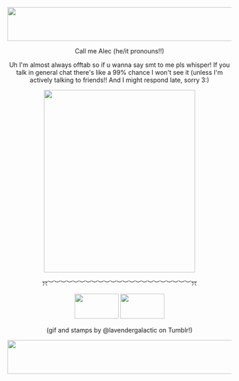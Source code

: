 <p align="center">
  <img width="1271" height="76" src="https://64.media.tumblr.com/be184d9d68b0b168f1735e8d2ea7b27b/a98737b53a35340e-f3/s1280x1920/e9f861162626eb38b2536ef790a70d3966531aae.pnj">
</p>
  
<p align="center">
Call me Alec (he/it pronouns!!)
<p

<p align="center">
Uh I'm almost always offtab so if u wanna say smt to me pls whisper! If you talk in general chat there's like a 99% chance I won't see it (unless I'm actively talking to friends!! And I might respond late, sorry 3:)
<p

<p align="center">
  <img width="340" height="410" src="https://64.media.tumblr.com/1d3affd8b1eb5164bd184ee6fc901bc4/8afcaa137920be17-fe/s400x600/291b6a3a34c5aadbe85cf2791459a6bbddfc034a.gifv">
</p>

<p align="center">
ꔫ︶︶︶︶︶︶︶︶︶︶︶︶︶︶︶︶︶︶︶︶︶︶︶ꔫ
<p

<p align="center">
  <img width="99" height="56" src="https://64.media.tumblr.com/a2c209a1dbe5d171bbd867eeda0021e9/ec4e0e3064314d61-6e/s100x200/9a76ce66f050725f47faec64c88596e5f82e0788.pnj" img width="99" height="56" src="https://64.media.tumblr.com/317627893ed631b54f9142364ec08ab5/ec4e0e3064314d61-a1/s100x200/bf859215cd49a0b4c36d7e911e7445fb1a8228a4.gifv">     <img width="99" height="56" src="https://64.media.tumblr.com/317627893ed631b54f9142364ec08ab5/ec4e0e3064314d61-a1/s100x200/bf859215cd49a0b4c36d7e911e7445fb1a8228a4.gifv">
</p>

<p align="center">
(gif and stamps by @lavendergalactic on Tumblr!)
<p
<p align="center">
  <img width="1271" height="76" src="https://64.media.tumblr.com/29d57bfe710a69ee85f15e5406f5a1ff/a98737b53a35340e-3c/s1280x1920/8339f45d34c70a19da2a9b31491dbae05d889f71.pnj">
</p>

